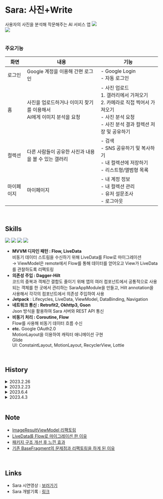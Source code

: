 # Sara: 사진+Write
사용자의 사진을 분석해 작문해주는 AI 서비스 앱
<img src="./img/sara_inform.png"></br>
<img src="./img/sara_details.png"></br>
</br>

### 주요기능
화면|내용|기능
------|---|---
로그인|Google 계정을 이용해 간편 로그인|- Google Login </br>- 자동 로그인
홈|사진을 업로드하거나 이미지 찾기를 이용해서</br>AI에게 이미지 분석을 요청|- 사진 업로드</br>  1. 갤러리에서 가져오기</br>  2. 카메라로 직접 찍어서 가져오기</br>- 사진 분석 요청</br>- 사진 분석 결과 컬렉션 저장 및 공유하기
컬렉션|다른 사람들이 공유한 사진과 내용을 볼 수 있는 갤러리|- 검색</br>- SNS 공유하기 및 복사하기</br>- 내 컬렉션에 저장하기</br>- 리스트형/앨범형 목록 
마이페이지|마이페이지|- 내 계정 정보</br>- 내 컬렉션 관리</br>- 유저 설문조사</br>- 로그아웃

</br>

## Skills
<img src="https://img.shields.io/badge/Android-34A853?style=flat&logo=android&logoColor=white"/> <img src="https://img.shields.io/badge/Kotlin-7F52FF?style=flat&logo=Kotlin&logoColor=white"/> <img src="https://img.shields.io/badge/MVVM-000000?style=flat&logo=&logoColor=white"/> <img src="https://img.shields.io/badge/RESTful API-000000?style=flat&logo=&logoColor=000000"/> 
- **MVVM 디자인 패턴 : Flow, LiveData**</br>
  비동기 데이터 스트림을 수신하기 위해 LiveData를 Flow로 마이그레이션</br>
  → ViewModel은 remote에서 Flow를 통해 데이터를 얻어오고 View가 LiveData를 관찰하도록 리팩토링
- **의존성 주입 : Dagger-Hilt**</br>
  코드의 중복과 객체간 결합도 줄이기 위해 앱의 여러 컴포넌트에서 공통적으로 사용되는 객체를 한 곳에서 관리하는 SaraAppModule을 만들고, Hilt annotation을 사용해서 각각의 컴포넌트에서 의존성 주입하여 사용</br>
- **Jetpack** : Lifecycles, LiveData, ViewModel, DataBinding, Navigation
- **네트워크 통신 : Retrofit2, Okhttp3, Gson**</br>
  Json 방식을 활용하여 Sara 서버와 REST API 통신</br>
- **비동기 처리 : Coroutine, Flow**</br>
  Flow를 사용해 비동기 데이터 흐름 수신</br>
- **etc.**
  Google OAuth2.0</br>
  MotionLayout을 이용하여 캐릭터 애니메이션 구현</br>
  Glide</br>
  UI: ConstaintLayout, MotionLayout, RecyclerView, Lottie

</br>

## History
<details><summary>2023.2.26</summary>
코드 리팩토링 : ImageUploadViewModel 라이프사이클 문제 해결 
</details>
<details><summary>2023.2.23</summary>
코드 리팩토링 : LiveData → Flow로 마이그레이션</br>
패키지 구조 리팩토링
</details>
<details><summary>2023.6.4</summary>
코드 리팩토링 : 프래그먼트 메모리 누수 개선
</details>   
<details><summary>2023.4.3</summary>
Sara 앱 완성
</details>   
</br>

## Note
- [ImageResultViewModel 리팩토링](https://github.com/SANDY-9/Project_Sara/wiki/%5B2024.02.26%5D-ImageResultViewModel-%EB%A6%AC%ED%8C%A9%ED%86%A0%EB%A7%81)</br>
- [LiveData를 Flow로 마이그레이션 한 이유](https://github.com/SANDY-9/Project_Sara/wiki/%5B2024.02.23%5D-LiveData%EB%A5%BC-Flow%EB%A1%9C-%EB%A7%88%EC%9D%B4%EA%B7%B8%EB%A0%88%EC%9D%B4%EC%85%98)</br>
- [패키지 구조 개선 후 느낀 효과](https://github.com/SANDY-9/Project_Sara/wiki/%5B2024.02.24%5D-%ED%8C%A8%ED%82%A4%EC%A7%80%EA%B5%AC%EC%A1%B0-%EB%A6%AC%ED%8C%A9%ED%86%A0%EB%A7%81)</br>
- [기존 BaseFragment의 문제점과 리팩토링을 하게 된 이유](https://github.com/SANDY-9/Project_Sara/wiki/%5B2024.02.24%5D-BaseFragment-%EB%A6%AC%ED%8C%A9%ED%86%A0%EB%A7%81)</br>



</br>

## Links
+ Sara 시연영상 : [보러가기](https://drive.google.com/file/d/1G7sUwH7c1lvuCg9eniw_8kCr3wPiRuhD/view)</br>
+ Sara 개발기록 : [링크](https://reflective-goose-443.notion.site/Sara-187db945dd5e4075812482dcf35dd1aa?pvs=4)</br>
